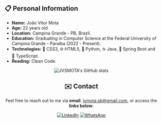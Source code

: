 <!-- Informações Pessoais -->
## 📋 Personal Information

- **Name:** João Vitor Mota
- **Age:** 22 years old
- **Location:** Campina Grande - PB, Brazil.
- **Education:** Graduating in Computer Science at the Federal University of Campina Grande - Paraíba (2022 - Present).
- **Technologies:** 🎨 CSS3, 🌐 HTML5, 🐍 Python, ☕ Java, 🍃 Spring Boot and 📄 TypeScript.
- **Reading:** Clean Code.

<div align="center">

![JVSMOTA's GitHub stats](https://github-readme-stats.vercel.app/api?username=JVSMOTA&show_icons=true&theme=transparent)

<div>

<!-- Lista de Redes para Contato -->
## ✉️ Contact

<div align="center">

<p> 

Feel free to reach out to me via **email**: [jvmota.sb@gmail.com](mailto:jvmota.sb@gmail.com), or access the **links below**:

</p>

[![LinkedIn](https://img.shields.io/badge/linkedin-%230077B5.svg?style=for-the-badge&logo=linkedin&logoColor=white)](https://www.linkedin.com/in/jvsmota/)
[![WhatsApp](https://img.shields.io/badge/WhatsApp-25D366?style=for-the-badge&logo=whatsapp&logoColor=white)](https://api.whatsapp.com/send?phone=5583996193212)

</div>
